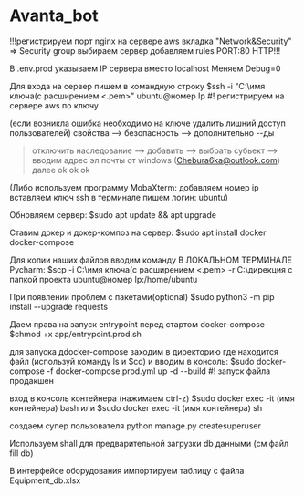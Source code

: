 # Avanta_bot
!!!регистрируем порт nginx на сервере aws вкладка "Network&Security" => Security group
выбираем сервер добавляем rules PORT:80 HTTP!!!

В .env.prod указываем IP сервера вместо localhost
Меняем Debug=0

Для входа на сервер пишем в командную строку 
$ssh -i "C:\имя ключа(с расширением <.pem>" ubuntu@номер Ip #! регистрируем на сервере aws по ключу

(если возникла ошибка необходимо на ключе удалить лишний доступ пользователей)
свойства --> безопасность --> дополнительно --ды
> отключить наследование --> добавить --> выбрать субьект --> вводим адрес эл почты от windows (Chebura6ka@outlook.com) далее ok ok ok

(Либо используем программу MobaXterm:
добавляем номер ip
вставляем ключ ssh
в терминале пишем логин: ubuntu)

Обновляем сервер:
$sudo apt update && apt upgrade

Cтавим докер и докер-композ на сервер:
$sudo apt install docker docker-compose

Для копии наших файлов вводим команду В ЛОКАЛЬНОМ ТЕРМИНАЛЕ Pycharm:
$scp -i C:\имя ключа(с расширением <.pem> -r C:\дирекция с папкой проекта ubuntu@номер Ip:/home/ubuntu

При появлении проблем с пакетами(optional)
$sudo python3 -m pip install --upgrade requests

Даем права на запуск entrypoint перед стартом docker-compose
$chmod +x app/entrypoint.prod.sh

для запуска дdocker-compose заходим в директорию где находится файл (используй команду ls и $cd)  и вводим в кoнсоль:
$sudo docker-compose -f docker-compose.prod.yml up -d --build  #! запуск файла продакшен

вход в консоль контейнера (нажимаем ctrl-z)
$sudo docker exec -it (имя контейнера) bash
или
$sudo docker exec -it (имя контейнера) sh


создаем супер пользователя
python manage.py createsuperuser

Используем shall для предварительной загрузки db данными (см файл fill db)

В интерфейсе оборудования импортируем таблицу с файла Equipment_db.xlsx
